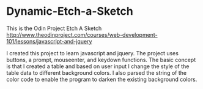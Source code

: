 # Dynamic-Etch-a-Sketch

This is the Odin Project Etch A Sketch http://www.theodinproject.com/courses/web-development-101/lessons/javascript-and-jquery

I created this project to learn javascript and jquery. The project uses buttons, a prompt, mouseenter, and keydown functions. The basic concept is that I created a table and based on user input I change the style of the table data to different background colors. I also parsed the string of the color code to enable the program to darken the existing background colors.


